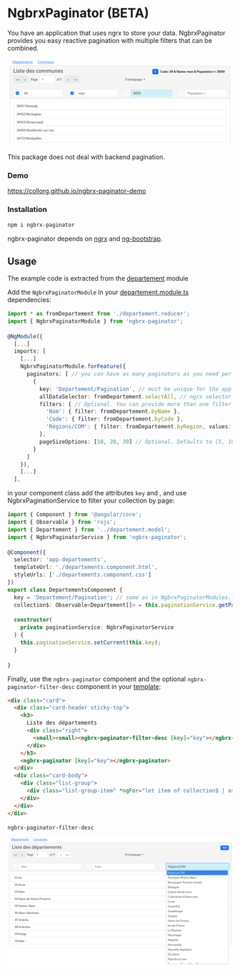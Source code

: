 # NgbrxPaginator (BETA)

You have an application that uses ngrx to store your data.
NgbrxPaginator provides you easy reactive pagination with multiple filters that can be combined.

![communes](images/communes.png)

This package does not deal with backend pagination.

### Demo

https://collorg.github.io/ngbrx-paginator-demo

### Installation

```bash
npm i ngbrx-paginator
```

ngbrx-paginator depends on [ngrx](https://ngrx.io/) and [ng-bootstrap](https://ng-bootstrap.github.io).

## Usage

The example code is extracted from the [departement](./projects/test-paginator/src/app/departement) module

Add the `NgbrxPaginatorModule` in your [departement.module.ts](./projects/test-paginator/src/app/departement/departement.module.ts) dependencies:

```ts
import * as fromDepartement from './departement.reducer';
import { NgbrxPaginatorModule } from 'ngbrx-paginator';

@NgModule({
  [...]
  imports: [
    [...]
    NgbrxPaginatorModule.forFeature({
      paginators: [ // you can have as many paginators as you need per module
        {
          key: 'Departement/Pagination', // must be unique for the app
          allDataSelector: fromDepartement.selectAll, // ngrx selector returning all the data set
          filters: { // Optional. You can provide more than one filter by paginator.
            'Nom': { filter: fromDepartement.byName },
            'Code': { filter: fromDepartement.byCode },
            'Régions/COM': { filter: fromDepartement.byRegion, values: fromDepartement.selectRegions }
          },
          pageSizeOptions: [10, 20, 30] // Optional. Defaults to [5, 10, 25, 100]
        }
      ]
    }),
    [...]
  ],
```

in your component class add the attributes `key` and , and use NgbrxPaginationService to filter your collection by page:

```ts
import { Component } from '@angular/core';
import { Observable } from 'rxjs';
import { Departement } from '../departement.model';
import { NgbrxPaginatorService } from 'ngbrx-paginator';

@Component({
  selector: 'app-departements',
  templateUrl: './departements.component.html',
  styleUrls: ['./departements.component.css']
})
export class DepartementsComponent {
  key = 'Departement/Pagination'; // same as in NgbrxPaginatorModules.forFeature
  collection$: Observable<Departement[]> = this.paginationService.getPageItems$<Departement>(this.key);

  constructor(
    private paginationService: NgbrxPaginatorService
  ) {
    this.paginationService.setCurrent(this.key);
  }

}
```

Finally, use the `ngbrx-paginator` component and the optional `ngbrx-paginator-filter-desc` component in your [template](./projects/test-paginator/src/app/departement/departements/departements.component.html):

```html
<div class="card">
  <div class="card-header sticky-top">
    <h3>
      Liste des départements
      <div class="right">
        <small><small><ngbrx-paginator-filter-desc [key]="key"></ngbrx-paginator-filter-desc></small></small>
      </div>
    </h3>
    <ngbrx-paginator [key]="key"></ngbrx-paginator>
  </div>
  <div class="card-body">
    <div class="list-group">
      <div class="list-group-item" *ngFor="let item of collection$ | async">{{ item.code }} {{ item.nom }}</div>
    </div>
  </div>
</div>
```

`ngbrx-paginator-filter-desc`

![départements](images/departements.png)